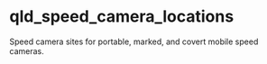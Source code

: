 # qld_speed_camera_locations
Speed camera sites for portable, marked, and covert mobile speed cameras.
